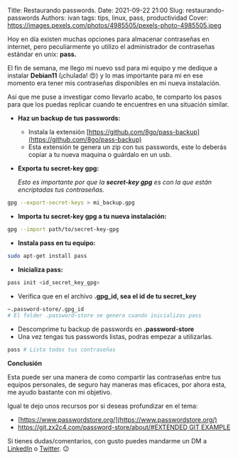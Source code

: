Title: Restaurando passwords.
Date: 2021-09-22 21:00
Slug: restaurando-passwords
Authors: ivan
tags: tips, linux, pass, productividad
Cover: https://images.pexels.com/photos/4985505/pexels-photo-4985505.jpeg




Hoy en día existen muchas opciones para almacenar contraseñas en internet, pero peculiarmente yo utilizo el administrador de contraseñas estándar en unix: **pass.**

El fin de semana, me llego mi nuevo ssd para mi equipo y me dedique a instalar  **Debian11** (¡chulada! 😍)  y lo mas importante para mi en ese momento era tener mis contraseñas disponibles en mi nueva instalación.

Así que me puse a investigar como llevarlo acabo, te comparto los pasos para que los puedas replicar cuando te encuentres en una situación similar.  

- **Haz un backup de tus passwords:**
    - Instala la extensión [https://github.com/8go/pass-backup](https://github.com/8go/pass-backup)
    - Esta extensión te genera un zip con tus passwords, este lo deberás copiar a tu nueva maquina o guárdalo en un usb.
- **Exporta tu secret-key gpg:**

    *Esto es importante por que la **secret-key gpg** es con la que están encriptadas tus contraseñas.*

```bash
gpg --export-secret-keys > mi_backup.gpg
```

- **Importa tu secret-key gpg a tu nueva instalación:**

```bash
gpg --import path/to/secret-key-gpg
```

- **Instala pass en tu equipo:**

```bash
sudo apt-get install pass
```

- **Inicializa pass:**

```bash
pass init <id_secret_key_gpg>
```

- Verifica que en el archivo **.gpg_id, sea el id de tu secret_key**

```bash
~.password-store/.gpg_id 
# El folder .password-store se genera cuando inicializas pass
```

- Descomprime tu backup de passwords en **.password-store**
- Una vez tengas tus passwords listas, podras empezar a utilizarlas.

```bash
pass # Lista todas tus contraseñas
```

**Conclusión**

Esta puede ser una manera de como compartir las contraseñas entre tus equipos personales, de seguro hay maneras mas eficaces, por ahora esta, me ayudo bastante con mi objetivo. 

Igual  te dejo unos recursos por si deseas profundizar en el tema:

- [https://www.passwordstore.org/](https://www.passwordstore.org/)
- [https://git.zx2c4.com/password-store/about/#EXTENDED GIT EXAMPLE](https://git.zx2c4.com/password-store/about/#EXTENDED%20GIT%20EXAMPLE)

Si tienes dudas/comentarios, con gusto puedes mandarme un DM a [LinkedIn](https://www.linkedin.com/in/ivanlopz/) o [Twitter](https://twitter.com/BawbamGeek). 😉